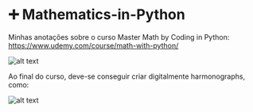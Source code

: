 # ➕ Mathematics-in-Python

Minhas anotações sobre o curso Master Math by Coding in Python: https://www.udemy.com/course/math-with-python/

 ![alt text](https://imgbb.io/images/TbQs.png)


Ao final do curso, deve-se conseguir criar digitalmente harmonographs, como:



![alt text](https://irp.cdn-website.com/7ea7d968/dms3rep/multi/harmo+pentagonal-32313a70.jpg)
